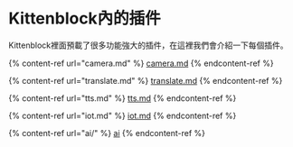 # Kittenblock內的插件

Kittenblock裡面預載了很多功能強大的插件，在這裡我們會介紹一下每個插件。

{% content-ref url="camera.md" %}
[camera.md](camera.md)
{% endcontent-ref %}

{% content-ref url="translate.md" %}
[translate.md](translate.md)
{% endcontent-ref %}

{% content-ref url="tts.md" %}
[tts.md](tts.md)
{% endcontent-ref %}

{% content-ref url="iot.md" %}
[iot.md](iot.md)
{% endcontent-ref %}

{% content-ref url="ai/" %}
[ai](ai/)
{% endcontent-ref %}
